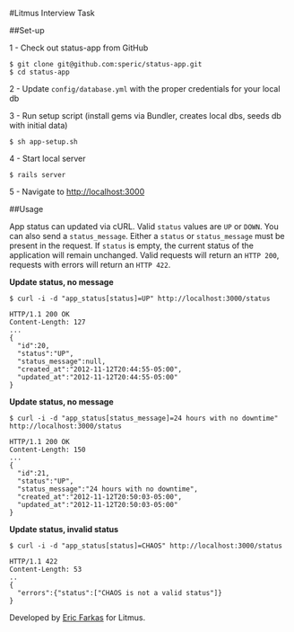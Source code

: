 #Litmus Interview Task

##Set-up

1 - Check out status-app from GitHub

```
$ git clone git@github.com:speric/status-app.git
$ cd status-app
```

2 - Update `config/database.yml` with the proper credentials for your local db

3 - Run setup script (install gems via Bundler, creates local dbs, seeds db with initial data)
```
$ sh app-setup.sh
```

4 - Start local server
```
$ rails server
```

5 - Navigate to [http://localhost:3000](http://localhost:3000)

##Usage

App status can updated via cURL.  Valid `status` values are `UP` or `DOWN`.  You can also send a `status_message`. Either a `status` or `status_message` must be present in the request.  If `status` is empty, the current status of the application will remain unchanged. Valid requests will return an `HTTP 200`, requests with errors will return an `HTTP 422`.

**Update status, no message**
```
$ curl -i -d "app_status[status]=UP" http://localhost:3000/status

HTTP/1.1 200 OK 
Content-Length: 127
...
{
  "id":20,
  "status":"UP",
  "status_message":null,
  "created_at":"2012-11-12T20:44:55-05:00",
  "updated_at":"2012-11-12T20:44:55-05:00"
}
```

**Update status, no message**
```
$ curl -i -d "app_status[status_message]=24 hours with no downtime" http://localhost:3000/status

HTTP/1.1 200 OK 
Content-Length: 150
...
{
  "id":21,
  "status":"UP",
  "status_message":"24 hours with no downtime",
  "created_at":"2012-11-12T20:50:03-05:00",
  "updated_at":"2012-11-12T20:50:03-05:00"
}
```

**Update status, invalid status**
```
$ curl -i -d "app_status[status]=CHAOS" http://localhost:3000/status

HTTP/1.1 422  
Content-Length: 53
..
{
  "errors":{"status":["CHAOS is not a valid status"]}
}
```

Developed by [Eric Farkas](mailto:eric@prudentiadigital.com) for Litmus.
